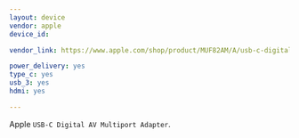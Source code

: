 ```yaml
---
layout: device
vendor: apple
device_id: 

vendor_link: https://www.apple.com/shop/product/MUF82AM/A/usb-c-digital-av-multiport-adapter

power_delivery: yes
type_c: yes
usb_3: yes
hdmi: yes

---
```


Apple `USB-C Digital AV Multiport Adapter`.